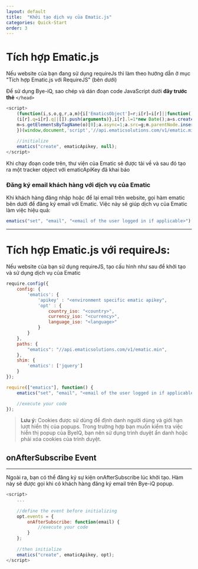 ```yaml
---
layout: default
title:  "Khởi tạo dịch vụ của Ematic.js"
categories: Quick-Start
order: 3
---
```


# Tích hợp Ematic.js

Nếu website của bạn đang sử dụng requireJs thì làm theo hướng dẫn ở mục "Tích hợp Ematic.js với RequireJS" (bên dưới)

Để sử dụng Bye-iQ, sao chép và dán đoạn code JavaScript dưới __đây trước thẻ__ ```</head>```


```js
<script>
    (function(i,s,o,g,r,a,m){i['EmaticsObject']=r;i[r]=i[r]||function(){
    (i[r].q=i[r].q||[]).push(arguments)},i[r].l=1*new Date();a=s.createElement(o),
    m=s.getElementsByTagName(o)[0];a.async=1;a.src=g;m.parentNode.insertBefore(a,m)
    })(window,document,'script','//api.ematicsolutions.com/v1/ematic.min.js','ematics');
    
    //initialize
    ematics("create", ematicApikey, null);
</script>
```

Khi chạy đoạn code trên, thư viện của Ematic sẽ được tải về và sau đó tạo ra một tracker object với ematicApiKey đã khai báo

### Đăng ký email khách hàng với dịch vụ của Ematic

Khi khách hàng đăng nhập hoặc để lại email trên website, gọi hàm ematic bên dưới để đăng ký email với Ematic. Việc này sẽ giúp dịch vụ của Ematic làm việc hiệu quả:

```js
ematics("set", "email", "<email of the user logged in if applicable>")
```
---
# Tích hợp Ematic.js với requireJs:

Nếu website của bạn sử dụng requireJS, tạo cấu hình như sau để khởi tạo và sử dụng dịch vụ của Ematic

```js
require.config({
    config: {
        'ematics': {
            'apikey' : "<environment specific ematic apikey",
            'opt' : {
                country_iso: "<country>",
                currency_iso: "<currency>",
                language_iso: "<language>"
            }
        }
    },
    paths: {
        "ematics": "//api.ematicsolutions.com/v1/ematic.min",
    },
    shim: {
        'ematics': ['jquery']
    }
});

require(["ematics"], function() {
    ematics("set", "email", "<email of the user logged in if applicable>");

    //execute your code
});
```
> __Lưu ý:__ Cookies được sử dùng để định danh người dùng và giới hạn lượt hiển thị của popups. Trong trường hợp bạn muốn kiểm tra việc hiển thị popup của ByeIQ, bạn nên sử dụng trình duyệt ẩn danh hoặc phải xóa cookies của trình duyệt.

## onAfterSubscribe Event
---
Ngoài ra, bạn có thể đăng ký sự kiện onAfterSubscribe lúc khởi tạo. Hàm này sẽ được gọi khi có khách hàng đăng ký email trên Bye-iQ popup.

```js
<script>
    ...
    
    //define the event before initializing
    opt.events = {
        onAfterSubscribe: function(email) {
            //execute your code
        }
    };
    
    //then initialize
    ematics("create", ematicApikey, opt);
</script>
```